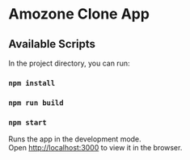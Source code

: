 # Amozone Clone App

## Available Scripts

In the project directory, you can run:
### `npm install`
### `npm run build`
### `npm start`

Runs the app in the development mode.<br />
Open [http://localhost:3000](http://localhost:3000) to view it in the browser.

